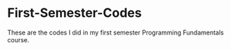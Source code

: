# First-Semester-Codes
These are the codes I did in my first semester Programming Fundamentals course.
